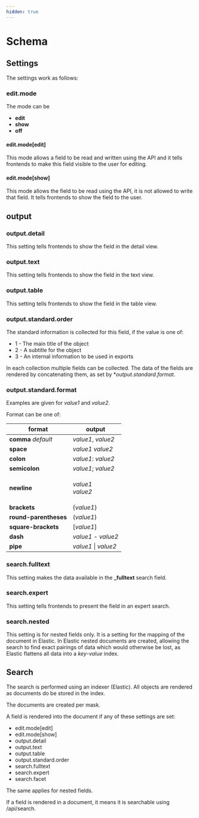 ```yaml
---
hidden: true
---
```


# Schema

## Settings

The settings work as follows:

### edit.mode

The mode can be

* **edit**
* **show**
* **off**

#### edit.mode\[edit]

This mode allows a field to be read and written using the API and it tells frontends to make this field visible to the user for editing.

#### edit.mode\[show]

This mode allows the field to be read using the API, it is not allowed to write that field. It tells frontends to show the field to the user.

## output

### output.detail

This setting tells frontends to show the field in the detail view.

### output.text

This setting tells frontends to show the field in the text view.

### output.table

This setting tells frontends to show the field in the table view.

### output.standard.order

The standard information is collected for this field, if the value is one of:

* 1 - The main title of the object
* 2 - A subtitle for the object
* 3 - An internal information to be used in exports

In each collection multiple fields can be collected. The data of the fields are rendered by concatenating them, as set by \*_output.standard.format_.

### output.standard.format

Examples are given for _value1_ and _value2_.

Format can be one of:

| format                | output                                    |
| --------------------- | ----------------------------------------- |
| **comma** _default_   | _value1_, _value2_                        |
| **space**             | _value1_ _value2_                         |
| **colon**             | _value1_: _value2_                        |
| **semicolon**         | _value1_; _value2_                        |
| **newline**           | <p><em>value1</em><br><em>value2</em></p> |
| **brackets**          | {_value1_}                                |
| **round-parentheses** | (_value1_)                                |
| **square-brackets**   | \[_value1_]                               |
| **dash**              | _value1_ - _value2_                       |
| **pipe**              | _value1_ \| _value2_                      |

### search.fulltext

This setting makes the data available in the **\_fulltext** search field.

### search.expert

This setting tells frontends to present the field in an expert search.

### search.nested

This setting is for nested fields only. It is a setting for the mapping of the document in Elastic. In Elastic nested documents are created, allowing the search to find exact pairings of data which would otherwise be lost, as Elastic flattens all data into a _key_-_value_ index.

## Search

The search is performed using an indexer (Elastic). All objects are rendered as documents do be stored in the index.

The documents are created per mask.

A field is rendered into the document if any of these settings are set:

* edit.mode\[edit]
* edit.mode\[show]
* output.detail
* output.text
* output.table
* output.standard.order
* search.fulltext
* search.expert
* search.facet

The same applies for nested fields.

If a field is rendered in a document, it means it is searchable using /api/search.

